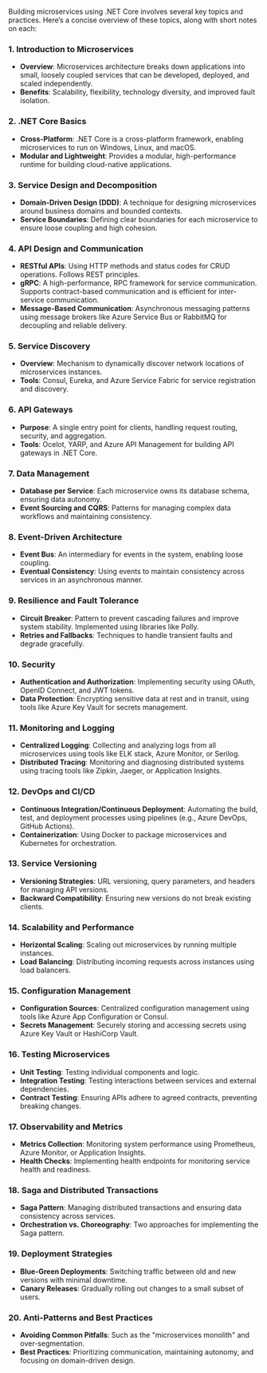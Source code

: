 Building microservices using .NET Core involves several key topics and practices. Here’s a concise overview of these topics, along with short notes on each:

### **1. Introduction to Microservices**
- **Overview**: Microservices architecture breaks down applications into small, loosely coupled services that can be developed, deployed, and scaled independently.
- **Benefits**: Scalability, flexibility, technology diversity, and improved fault isolation.

### **2. .NET Core Basics**
- **Cross-Platform**: .NET Core is a cross-platform framework, enabling microservices to run on Windows, Linux, and macOS.
- **Modular and Lightweight**: Provides a modular, high-performance runtime for building cloud-native applications.

### **3. Service Design and Decomposition**
- **Domain-Driven Design (DDD)**: A technique for designing microservices around business domains and bounded contexts.
- **Service Boundaries**: Defining clear boundaries for each microservice to ensure loose coupling and high cohesion.

### **4. API Design and Communication**
- **RESTful APIs**: Using HTTP methods and status codes for CRUD operations. Follows REST principles.
- **gRPC**: A high-performance, RPC framework for service communication. Supports contract-based communication and is efficient for inter-service communication.
- **Message-Based Communication**: Asynchronous messaging patterns using message brokers like Azure Service Bus or RabbitMQ for decoupling and reliable delivery.

### **5. Service Discovery**
- **Overview**: Mechanism to dynamically discover network locations of microservices instances.
- **Tools**: Consul, Eureka, and Azure Service Fabric for service registration and discovery.

### **6. API Gateways**
- **Purpose**: A single entry point for clients, handling request routing, security, and aggregation.
- **Tools**: Ocelot, YARP, and Azure API Management for building API gateways in .NET Core.

### **7. Data Management**
- **Database per Service**: Each microservice owns its database schema, ensuring data autonomy.
- **Event Sourcing and CQRS**: Patterns for managing complex data workflows and maintaining consistency.

### **8. Event-Driven Architecture**
- **Event Bus**: An intermediary for events in the system, enabling loose coupling.
- **Eventual Consistency**: Using events to maintain consistency across services in an asynchronous manner.

### **9. Resilience and Fault Tolerance**
- **Circuit Breaker**: Pattern to prevent cascading failures and improve system stability. Implemented using libraries like Polly.
- **Retries and Fallbacks**: Techniques to handle transient faults and degrade gracefully.

### **10. Security**
- **Authentication and Authorization**: Implementing security using OAuth, OpenID Connect, and JWT tokens.
- **Data Protection**: Encrypting sensitive data at rest and in transit, using tools like Azure Key Vault for secrets management.

### **11. Monitoring and Logging**
- **Centralized Logging**: Collecting and analyzing logs from all microservices using tools like ELK stack, Azure Monitor, or Serilog.
- **Distributed Tracing**: Monitoring and diagnosing distributed systems using tracing tools like Zipkin, Jaeger, or Application Insights.

### **12. DevOps and CI/CD**
- **Continuous Integration/Continuous Deployment**: Automating the build, test, and deployment processes using pipelines (e.g., Azure DevOps, GitHub Actions).
- **Containerization**: Using Docker to package microservices and Kubernetes for orchestration.

### **13. Service Versioning**
- **Versioning Strategies**: URL versioning, query parameters, and headers for managing API versions.
- **Backward Compatibility**: Ensuring new versions do not break existing clients.

### **14. Scalability and Performance**
- **Horizontal Scaling**: Scaling out microservices by running multiple instances.
- **Load Balancing**: Distributing incoming requests across instances using load balancers.

### **15. Configuration Management**
- **Configuration Sources**: Centralized configuration management using tools like Azure App Configuration or Consul.
- **Secrets Management**: Securely storing and accessing secrets using Azure Key Vault or HashiCorp Vault.

### **16. Testing Microservices**
- **Unit Testing**: Testing individual components and logic.
- **Integration Testing**: Testing interactions between services and external dependencies.
- **Contract Testing**: Ensuring APIs adhere to agreed contracts, preventing breaking changes.

### **17. Observability and Metrics**
- **Metrics Collection**: Monitoring system performance using Prometheus, Azure Monitor, or Application Insights.
- **Health Checks**: Implementing health endpoints for monitoring service health and readiness.

### **18. Saga and Distributed Transactions**
- **Saga Pattern**: Managing distributed transactions and ensuring data consistency across services.
- **Orchestration vs. Choreography**: Two approaches for implementing the Saga pattern.

### **19. Deployment Strategies**
- **Blue-Green Deployments**: Switching traffic between old and new versions with minimal downtime.
- **Canary Releases**: Gradually rolling out changes to a small subset of users.

### **20. Anti-Patterns and Best Practices**
- **Avoiding Common Pitfalls**: Such as the "microservices monolith" and over-segmentation.
- **Best Practices**: Prioritizing communication, maintaining autonomy, and focusing on domain-driven design.